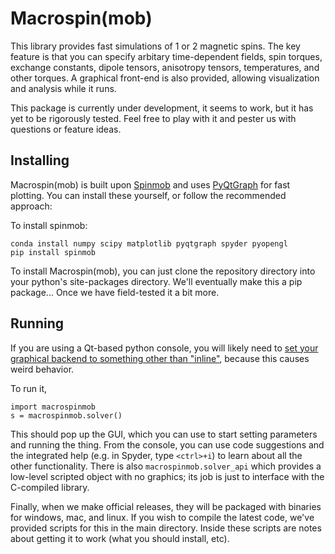# Macrospin(mob)

This library provides fast simulations of 1 or 2 magnetic spins. The key feature is that you can specify arbitary time-dependent fields, spin torques, exchange constants, dipole tensors, anisotropy tensors, temperatures, and other torques. A graphical front-end is also provided, allowing visualization and analysis while it runs.

This package is currently under development, it seems to work, but it has yet to be rigorously tested. Feel free to play with it and pester us with questions or feature ideas.

## Installing

Macrospin(mob) is built upon [Spinmob](https://github.com/Spinmob/spinmob/wiki) and uses [PyQtGraph](http://www.pyqtgraph.org/) for fast plotting. You can install these yourself, or follow the recommended approach:

To install spinmob:
```
conda install numpy scipy matplotlib pyqtgraph spyder pyopengl
pip install spinmob
```

To install Macrospin(mob), you can just clone the repository directory into your python's site-packages directory. We'll eventually make this a pip package... Once we have field-tested it a bit more.

## Running

If you are using a Qt-based python console, you will likely need to [set your graphical backend to something other than "inline"](https://github.com/Spinmob/spinmob/wiki#3-configure-the-ipython-console-in-spyder), because this causes weird behavior.

To run it, 
```
import macrospinmob
s = macrospinmob.solver()
```

This should pop up the GUI, which you can use to start setting parameters and running the thing. From the console, you can use code suggestions and the integrated help (e.g. in Spyder, type `<ctrl>+i`) to learn about all the other functionality. There is also `macrospinmob.solver_api` which provides a low-level scripted object with no graphics; its job is just to interface with the C-compiled library.

Finally, when we make official releases, they will be packaged with binaries for windows, mac, and linux. If you wish to compile the latest code, we've provided scripts for this in the main directory. Inside these scripts are notes about getting it to work (what you should install, etc).
